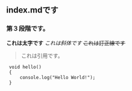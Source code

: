 ## index.mdです
### 第３段階です。
**これは太字です**
*これは斜体です*
~~これは訂正線です~~
> これは引用です。
 ```
  void hello()
  {
      console.log("Hello World!");
  }
 ```

